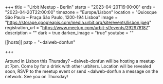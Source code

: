+++
title = "Urbit Meetup - Berlin"
starts = "2023-04-20T19:00:00"
ends = "2023-04-20T22:00:00"
timezone = "Europe/Lisbon"
location = "Quiosque São Paulo – Praça São Paulo, 1200-194 Lisboa"
image = "https://storage.googleapis.com/media.urbit.org/site/events/lisbon.jpeg"
registration_url = "https://www.meetup.com/urbit-sf/events/292978187"
description = ""
dark = true
darken_image = "true"
youtube = ""

[[hosts]]
patp = "~dalweb-donfun"

+++

Around in Lisbon this Thursday? ~dalweb-donfun will be hosting a meetup at 7pm. Come by for a drink with other urbiters. Location will be revealed soon, RSVP to the meetup event or send ~dalweb-donfun a message on the network. See you on Thursday!
